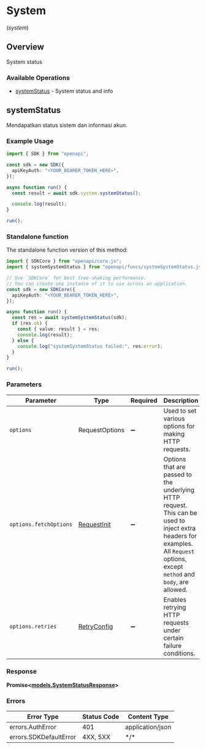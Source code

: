 # System
(*system*)

## Overview

System status

### Available Operations

* [systemStatus](#systemstatus) - System status and info

## systemStatus

Mendapatkan status sistem dan informasi akun.

### Example Usage

```typescript
import { SDK } from "openapi";

const sdk = new SDK({
  apiKeyAuth: "<YOUR_BEARER_TOKEN_HERE>",
});

async function run() {
  const result = await sdk.system.systemStatus();

  console.log(result);
}

run();
```

### Standalone function

The standalone function version of this method:

```typescript
import { SDKCore } from "openapi/core.js";
import { systemSystemStatus } from "openapi/funcs/systemSystemStatus.js";

// Use `SDKCore` for best tree-shaking performance.
// You can create one instance of it to use across an application.
const sdk = new SDKCore({
  apiKeyAuth: "<YOUR_BEARER_TOKEN_HERE>",
});

async function run() {
  const res = await systemSystemStatus(sdk);
  if (res.ok) {
    const { value: result } = res;
    console.log(result);
  } else {
    console.log("systemSystemStatus failed:", res.error);
  }
}

run();
```

### Parameters

| Parameter                                                                                                                                                                      | Type                                                                                                                                                                           | Required                                                                                                                                                                       | Description                                                                                                                                                                    |
| ------------------------------------------------------------------------------------------------------------------------------------------------------------------------------ | ------------------------------------------------------------------------------------------------------------------------------------------------------------------------------ | ------------------------------------------------------------------------------------------------------------------------------------------------------------------------------ | ------------------------------------------------------------------------------------------------------------------------------------------------------------------------------ |
| `options`                                                                                                                                                                      | RequestOptions                                                                                                                                                                 | :heavy_minus_sign:                                                                                                                                                             | Used to set various options for making HTTP requests.                                                                                                                          |
| `options.fetchOptions`                                                                                                                                                         | [RequestInit](https://developer.mozilla.org/en-US/docs/Web/API/Request/Request#options)                                                                                        | :heavy_minus_sign:                                                                                                                                                             | Options that are passed to the underlying HTTP request. This can be used to inject extra headers for examples. All `Request` options, except `method` and `body`, are allowed. |
| `options.retries`                                                                                                                                                              | [RetryConfig](../../lib/utils/retryconfig.md)                                                                                                                                  | :heavy_minus_sign:                                                                                                                                                             | Enables retrying HTTP requests under certain failure conditions.                                                                                                               |

### Response

**Promise\<[models.SystemStatusResponse](../../models/systemstatusresponse.md)\>**

### Errors

| Error Type             | Status Code            | Content Type           |
| ---------------------- | ---------------------- | ---------------------- |
| errors.AuthError       | 401                    | application/json       |
| errors.SDKDefaultError | 4XX, 5XX               | \*/\*                  |